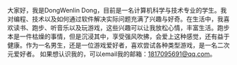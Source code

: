 大家好，我是DongWenlin Dong，目前是一名计算机科学与技术专业的学生。我对编程、技术以及如何通过软件解决实际问题充满了兴趣与好奇。在生活中，我喜欢读书、跑步、听音乐以及玩游戏，这些兴趣可以让我放松心情，丰富生活。跑步本是一件枯燥的事情，但是沉浸其中，享受强风吹拂，会爱上这种感觉，还有益于健康。作为一名男生，还是一位游戏爱好者，喜欢尝试各种类型游戏，是一名二次元爱好者。 如果想认识我的，可以email我的邮箱：1817095691@qq.com。
